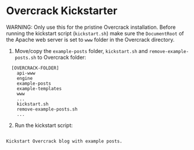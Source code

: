 # Overcrack Kickstarter

WARNING: Only use this for the pristine Overcrack installation. Before running the kickstart script (`kickstart.sh`) make sure the `DocumentRoot` of the Apache web server is set to `www` folder in the Overcrack directory.

1. Move/copy the `example-posts` folder, `kickstart.sh` and `remove-example-posts.sh` to Overcrack folder:

````
  [OVERCRACK-FOLDER]
    api-www
    engine
    example-posts
    example-templates
    www
    ...
    kickstart.sh
    remove-example-posts.sh
    ...
````

2. Run the kickstart script:

````
  
Kickstart Overcrack blog with example posts.
